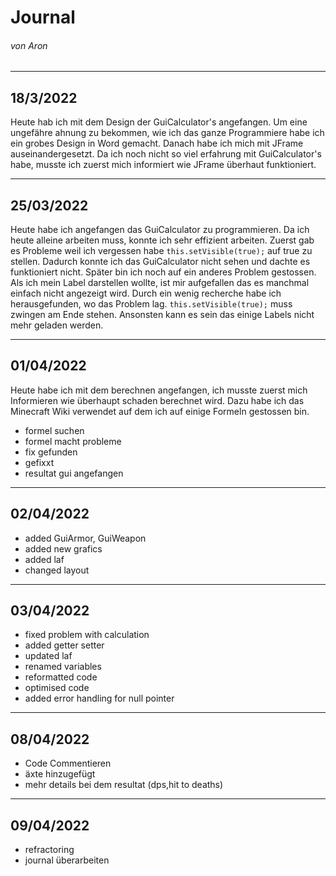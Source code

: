 # Journal 
###### von Aron

---
## 18/3/2022
Heute hab ich mit dem Design der GuiCalculator's angefangen. Um eine ungefähre ahnung zu bekommen, wie ich das ganze Programmiere habe ich ein grobes Design in Word gemacht. Danach habe ich mich mit JFrame auseinandergesetzt. Da ich noch nicht so viel erfahrung mit GuiCalculator's habe, musste ich zuerst mich informiert wie JFrame überhaut funktioniert.

---
## 25/03/2022
Heute habe ich angefangen das GuiCalculator zu programmieren. Da ich heute alleine arbeiten muss, konnte ich sehr effizient arbeiten. Zuerst gab es Probleme weil ich vergessen habe `this.setVisible(true);` auf true zu stellen. Dadurch konnte ich das GuiCalculator nicht sehen und dachte es funktioniert nicht. Später bin ich noch auf ein anderes Problem gestossen. Als ich mein Label darstellen wollte, ist mir aufgefallen das es manchmal einfach nicht angezeigt wird. Durch ein wenig recherche habe ich herausgefunden, wo das Problem lag. `this.setVisible(true);` muss zwingen am Ende stehen. Ansonsten kann es sein das einige Labels nicht mehr geladen werden. 

---
## 01/04/2022
Heute habe ich mit dem berechnen angefangen, ich musste zuerst mich Informieren wie überhaupt schaden berechnet wird. Dazu habe ich das Minecraft Wiki verwendet auf dem ich auf einige Formeln gestossen bin.
- formel suchen
- formel macht probleme
- fix gefunden
- gefixxt 
- resultat gui angefangen

---
## 02/04/2022
- added GuiArmor, GuiWeapon
- added new grafics
- added laf
- changed layout

---
## 03/04/2022
- fixed problem with calculation
- added getter setter
- updated laf
- renamed variables
- reformatted code
- optimised code
- added error handling for null pointer

---
## 08/04/2022
- Code Commentieren
- äxte hinzugefügt
- mehr details bei dem resultat (dps,hit to deaths)

---
## 09/04/2022
- refractoring
- journal überarbeiten
